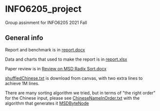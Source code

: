# INFO6205_project
Group assinment for INFO6205 2021 Fall

## General info
Report and benchmark is in [report.docx](https://github.com/ZiwAngW/INFO6205_project/blob/master/report.docx)

Data and charts that used to make the report is in [report.xlsx](https://github.com/ZiwAngW/INFO6205_project/blob/master/report.xlsx)

Paper review is in [Review on MSD Radix Sort.docx](https://github.com/ZiwAngW/INFO6205_project/blob/master/Review%20on%20MSD%20Radix%20Sort.docx)

[shuffledChinese.txt](https://github.com/ZiwAngW/INFO6205_project/blob/master/shuffledChinese.txt) is download from canvas, with two extra lines to achieve 1M lines.

There are many sorting algorithm we tried, but in terms of "the right order" for the Chinese input, please see [ChineseNameInOrder.txt](https://github.com/ZiwAngW/INFO6205_project/blob/master/ChineseNameInOrder.txt)
with the algorithm that generates it [MSDByteNode](https://github.com/ZiwAngW/INFO6205_project/blob/master/src/main/java/edu/neu/info6205/sort/MSDByteArray.java)
